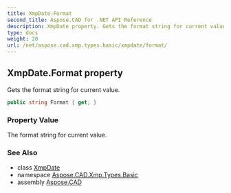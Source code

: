 ```yaml
---
title: XmpDate.Format
second_title: Aspose.CAD for .NET API Reference
description: XmpDate property. Gets the format string for current value
type: docs
weight: 20
url: /net/aspose.cad.xmp.types.basic/xmpdate/format/
---
```

## XmpDate.Format property

Gets the format string for current value.

```csharp
public string Format { get; }
```

### Property Value

The format string for current value.

### See Also

* class [XmpDate](../)
* namespace [Aspose.CAD.Xmp.Types.Basic](../../xmpdate/)
* assembly [Aspose.CAD](../../../)


